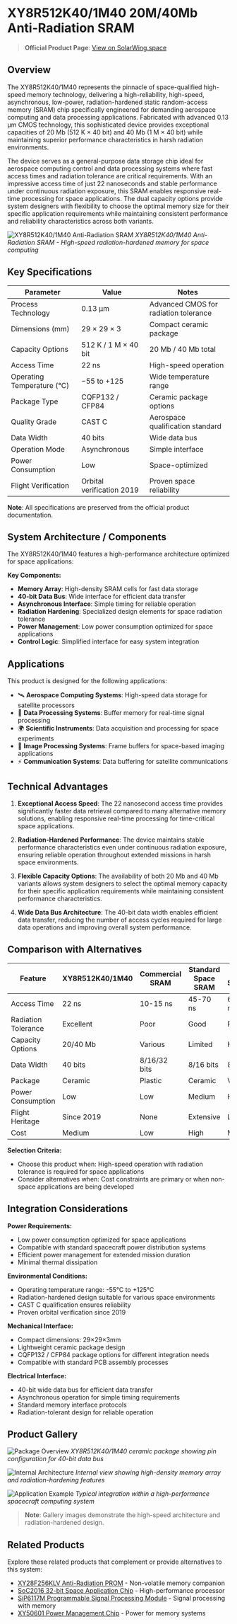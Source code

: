 # XY8R512K40/1M40 20M/40Mb Anti-Radiation SRAM

> **Official Product Page**: [View on SolarWing.space](https://solarwing.space/products/spacecraft-systems/electronics/xy8r512k40-1m40-20m-40mb-anti-radiation-sram)

## Overview

The XY8R512K40/1M40 represents the pinnacle of space-qualified high-speed memory technology, delivering a high-reliability, high-speed, asynchronous, low-power, radiation-hardened static random-access memory (SRAM) chip specifically engineered for demanding aerospace computing and data processing applications. Fabricated with advanced 0.13 μm CMOS technology, this sophisticated device provides exceptional capacities of 20 Mb (512 K × 40 bit) and 40 Mb (1 M × 40 bit) while maintaining superior performance characteristics in harsh radiation environments.

The device serves as a general-purpose data storage chip ideal for aerospace computing control and data processing systems where fast access times and radiation tolerance are critical requirements. With an impressive access time of just 22 nanoseconds and stable performance under continuous radiation exposure, this SRAM enables responsive real-time processing for space applications. The dual capacity options provide system designers with flexibility to choose the optimal memory size for their specific application requirements while maintaining consistent performance and reliability characteristics across both variants.

![XY8R512K40/1M40 Anti-Radiation SRAM](https://solarwing.space/images/products/xy8r512k40-1m40-20m-40mb-anti-radiation-sram/hero.webp)
*XY8R512K40/1M40 Anti-Radiation SRAM - High-speed radiation-hardened memory for space computing*

## Key Specifications

| Parameter | Value | Notes |
|-----------|-------|-------|
| Process Technology | 0.13 μm | Advanced CMOS for radiation tolerance |
| Dimensions (mm) | 29 × 29 × 3 | Compact ceramic package |
| Capacity Options | 512 K / 1 M × 40 bit | 20 Mb / 40 Mb total |
| Access Time | 22 ns | High-speed operation |
| Operating Temperature (°C) | −55 to +125 | Wide temperature range |
| Package Type | CQFP132 / CFP84 | Ceramic package options |
| Quality Grade | CAST C | Aerospace qualification standard |
| Data Width | 40 bits | Wide data bus |
| Operation Mode | Asynchronous | Simple interface |
| Power Consumption | Low | Space-optimized |
| Flight Verification | Orbital verification 2019 | Proven space reliability |

**Note**: All specifications are preserved from the official product documentation.

## System Architecture / Components

The XY8R512K40/1M40 features a high-performance architecture optimized for space applications:

**Key Components:**
- **Memory Array**: High-density SRAM cells for fast data storage
- **40-bit Data Bus**: Wide interface for efficient data transfer
- **Asynchronous Interface**: Simple timing for reliable operation
- **Radiation Hardening**: Specialized design elements for space radiation tolerance
- **Power Management**: Low power consumption optimized for space applications
- **Control Logic**: Simplified interface for easy system integration

## Applications

This product is designed for the following applications:

- 🛰️ **Aerospace Computing Systems**: High-speed data storage for satellite processors
- 📡 **Data Processing Systems**: Buffer memory for real-time signal processing
- 🌍 **Scientific Instruments**: Data acquisition and processing for space experiments
- 🔬 **Image Processing Systems**: Frame buffers for space-based imaging applications
- ⚡ **Communication Systems**: Data buffering for satellite communications

## Technical Advantages

1. **Exceptional Access Speed**: The 22 nanosecond access time provides significantly faster data retrieval compared to many alternative memory solutions, enabling responsive real-time processing for time-critical space applications.

2. **Radiation-Hardened Performance**: The device maintains stable performance characteristics even under continuous radiation exposure, ensuring reliable operation throughout extended missions in harsh space environments.

3. **Flexible Capacity Options**: The availability of both 20 Mb and 40 Mb variants allows system designers to select the optimal memory capacity for their specific application requirements while maintaining consistent performance characteristics.

4. **Wide Data Bus Architecture**: The 40-bit data width enables efficient data transfer, reducing the number of access cycles required for large data operations and improving overall system performance.

## Comparison with Alternatives

| Feature | XY8R512K40/1M40 | Commercial SRAM | Standard Space SRAM | DRAM Solutions |
|---------|------------------|-----------------|---------------------|----------------|
| Access Time | 22 ns | 10-15 ns | 45-70 ns | 60-100 ns |
| Radiation Tolerance | Excellent | Poor | Good | Poor |
| Capacity Options | 20/40 Mb | Various | Limited | High |
| Data Width | 40 bits | 8/16/32 bits | 8/16 bits | 8/16 bits |
| Package | Ceramic | Plastic | Ceramic | Various |
| Power Consumption | Low | Low | Medium | High |
| Flight Heritage | Since 2019 | None | Extensive | Limited |
| Cost | Medium | Low | High | Medium |

**Selection Criteria:**
- Choose this product when: High-speed operation with radiation tolerance is required for space applications
- Consider alternatives when: Cost constraints are primary or when non-space applications are being developed

## Integration Considerations

**Power Requirements:**
- Low power consumption optimized for space applications
- Compatible with standard spacecraft power distribution systems
- Efficient power management for extended mission duration
- Minimal thermal dissipation

**Environmental Conditions:**
- Operating temperature range: -55°C to +125°C
- Radiation-hardened design suitable for various space environments
- CAST C qualification ensures reliability
- Proven orbital verification since 2019

**Mechanical Interface:**
- Compact dimensions: 29×29×3mm
- Lightweight ceramic package design
- CQFP132 / CFP84 package options for different integration needs
- Compatible with standard PCB assembly processes

**Electrical Interface:**
- 40-bit wide data bus for efficient data transfer
- Asynchronous operation for simple timing requirements
- Standard memory interface protocols
- Radiation-tolerant design for reliable operation

## Product Gallery

![Package Overview](https://solarwing.space/images/products/xy8r512k40-1m40-20m-40mb-anti-radiation-sram/gallery-1.webp)
*XY8R512K40/1M40 ceramic package showing pin configuration for 40-bit data bus*

![Internal Architecture](https://solarwing.space/images/products/xy8r512k40-1m40-20m-40mb-anti-radiation-sram/gallery-2.webp)
*Internal view showing high-density memory array and radiation-hardening features*

![Application Example](https://solarwing.space/images/products/xy8r512k40-1m40-20m-40mb-anti-radiation-sram/gallery-3.webp)
*Typical integration within a high-performance spacecraft computing system*

> **Note**: Gallery images demonstrate the high-speed architecture and radiation-hardened design.

## Related Products

Explore these related products that complement or provide alternatives to this system:

- [XY28F256KLV Anti-Radiation PROM](./xy28f256klv-3-3v-32k-8bit-anti-radiation-prom.md) - Non-volatile memory companion
- [SoC2016 32-bit Space Application Chip](./soc2016-32-bit-space-application-on-chip-system.md) - High-performance processor
- [SiP6117M Programmable Signal Processing Module](./sip6117m-programmable-signal-processing-module.md) - Signal processing with memory
- [XY50601 Power Management Chip](./xy50601-radiation-resistant-synchronous-rectifier-buck-switching-power-chip.md) - Power for memory systems

